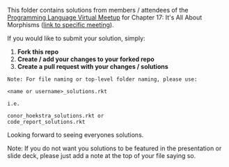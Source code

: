 This folder contains solutions from members / attendees of the [Programming Language Virtual Meetup](https://www.meetup.com/Programming-Languages-Toronto-Meetup/) for Chapter 17: It's All About Morphisms ([link to specific meeting](https://www.meetup.com/Programming-Languages-Toronto-Meetup/events/279151442/)).

If you would like to submit your solution, simply:

1. **Fork this repo**
2. **Create / add your changes to your forked repo**
3. **Create a pull request with your changes / solutions**
```
Note: For file naming or top-level folder naming, please use:

<name or username>_solutions.rkt

i.e.

conor_hoekstra_solutions.rkt or
code_report_solutions.rkt
```

Looking forward to seeing everyones solutions.

Note: If you do not want you solutions to be featured in the presentation or slide deck, please just add a note at the top of your file saying so.
